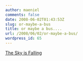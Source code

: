 ```yaml
---
author: maeniel
comments: false
date: 2008-06-02T01:43:53Z
slug: or-maybe-a-bus
title: or maybe a bus....
url: /2008/06/02/or-maybe-a-bus/
wordpress_id: 65
---
```


[The Sky is Falling](http://www.theatlantic.com/doc/200806/asteroids)
